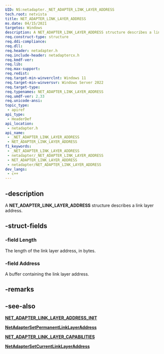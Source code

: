 ```yaml
---
UID: NS:netadapter._NET_ADAPTER_LINK_LAYER_ADDRESS
tech.root: netvista
title: NET_ADAPTER_LINK_LAYER_ADDRESS
ms.date: 04/15/2021
targetos: Windows
description: A NET_ADAPTER_LINK_LAYER_ADDRESS structure describes a link layer address.
req.construct-type: structure
req.ddi-compliance: 
req.dll: 
req.header: netadapter.h
req.include-header: netadaptercx.h
req.kmdf-ver: 
req.lib: 
req.max-support: 
req.redist: 
req.target-min-winverclnt: Windows 11
req.target-min-winversvr: Windows Server 2022
req.target-type: 
req.typenames: NET_ADAPTER_LINK_LAYER_ADDRESS
req.umdf-ver: 2.33 
req.unicode-ansi: 
topic_type:
 - apiref
api_type:
 - HeaderDef
api_location:
 - netadapter.h
api_name:
 - _NET_ADAPTER_LINK_LAYER_ADDRESS
 - NET_ADAPTER_LINK_LAYER_ADDRESS
f1_keywords:
 - _NET_ADAPTER_LINK_LAYER_ADDRESS
 - netadapter/_NET_ADAPTER_LINK_LAYER_ADDRESS
 - NET_ADAPTER_LINK_LAYER_ADDRESS
 - netadapter/NET_ADAPTER_LINK_LAYER_ADDRESS
dev_langs:
 - c++
---
```


## -description

A **NET_ADAPTER_LINK_LAYER_ADDRESS** structure describes a link layer address.

## -struct-fields

### -field Length

The length of the link layer address, in bytes.

### -field Address

A buffer containing the link layer address.

## -remarks

## -see-also

[**NET_ADAPTER_LINK_LAYER_ADDRESS_INIT**](nf-netadapter-net_adapter_link_layer_address_init.md)

[**NetAdapterSetPermanentLinkLayerAddress**](nf-netadapter-netadaptersetpermanentlinklayeraddress.md)

[**NET_ADAPTER_LINK_LAYER_CAPABILITIES**](ns-netadapter-_net_adapter_link_layer_capabilities.md)

[**NetAdapterSetCurrentLinkLayerAddress**](nf-netadapter-netadaptersetcurrentlinklayeraddress.md)